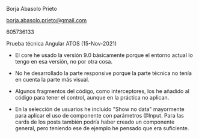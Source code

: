 Borja Abasolo Prieto

borja.abasolo.prieto@gmail.com

605736133

Prueba técnica Angular ATOS (15-Nov-2021)

- El core he usado la versión 9.0 básicamente porque el entorno actual lo tengo en esa versión, no por otra cosa.

- No he desarrollado la parte responsive porque la parte técnica no tenía en cuenta la parte más visual.

- Algunos fragmentos del código, como interceptores, los he añadido al código para tener el control, aunque en la práctica no aplican.

- En la selección de usuarios he incluido "Show no data" mayormente para aplicar el uso de componente con parámetros @Input. Para las cards de los posts también podría haber creado un componente general, pero teniendo ese de ejemplo he pensado que era suficiente.

